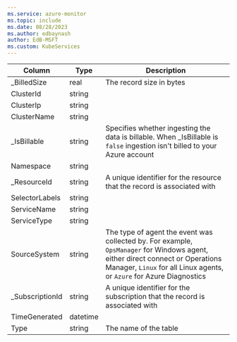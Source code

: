 ```yaml
---
ms.service: azure-monitor
ms.topic: include
ms.date: 08/28/2023
ms.author: edbaynash
author: EdB-MSFT
ms.custom: KubeServices
---
```



| Column | Type | Description |
|---|---|---|
| _BilledSize | real | The record size in bytes |
| ClusterId | string |   |
| ClusterIp | string |   |
| ClusterName | string |   |
| _IsBillable | string | Specifies whether ingesting the data is billable. When _IsBillable is `false` ingestion isn't billed to your Azure account |
| Namespace | string |   |
| _ResourceId | string | A unique identifier for the resource that the record is associated with |
| SelectorLabels | string |   |
| ServiceName | string |   |
| ServiceType | string |   |
| SourceSystem | string | The type of agent the event was collected by. For example, `OpsManager` for Windows agent, either direct connect or Operations Manager, `Linux` for all Linux agents, or `Azure` for Azure Diagnostics |
| _SubscriptionId | string | A unique identifier for the subscription that the record is associated with |
| TimeGenerated | datetime |   |
| Type | string | The name of the table |
